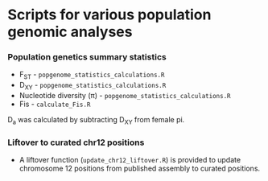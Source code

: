 # Scripts for various population genomic analyses

### Population genetics summary statistics
  * F<sub>ST</sub> - `popgenome_statistics_calculations.R`
  * D<sub>XY</sub> - `popgenome_statistics_calculations.R`
  * Nucleotide diversity (π) - `popgenome_statistics_calculations.R`
  * Fis - `calculate_Fis.R`

D<sub>a</sub> was calculated by subtracting D<sub>XY</sub> from female pi.

### Liftover to curated chr12 positions
  * A liftover function (`update_chr12_liftover.R`) is provided to update chromosome 12 positions from published assembly to curated positions. 
